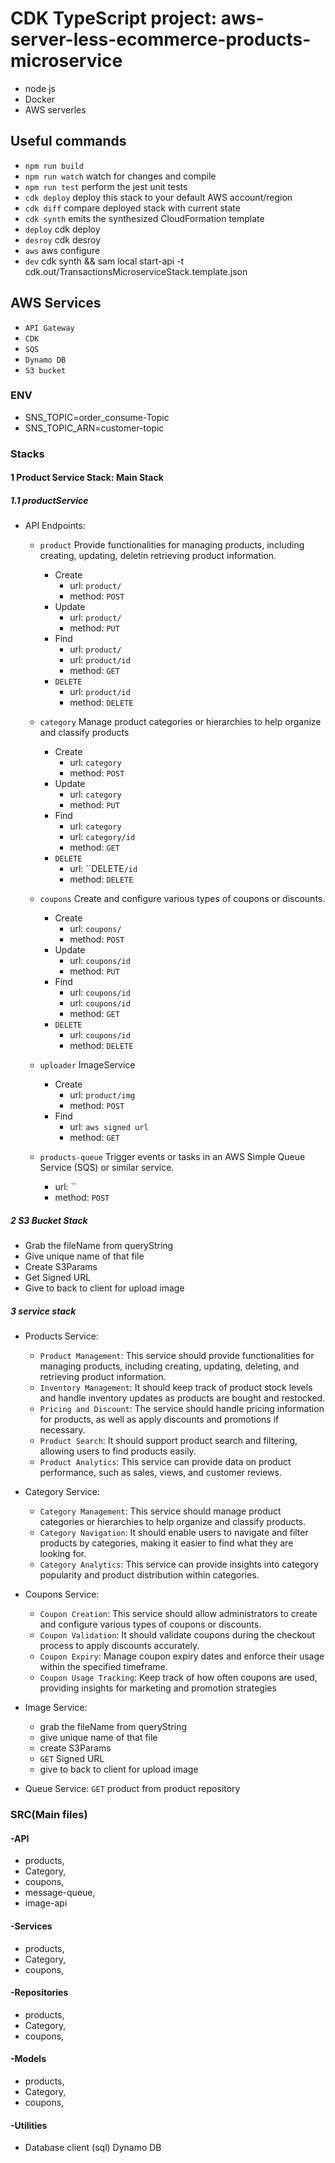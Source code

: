 # CDK TypeScript project: aws-server-less-ecommerce-products-microservice
* node js
* Docker
* AWS serverles

## Useful commands

- `npm run build`
- `npm run watch` watch for changes and compile
- `npm run test` perform the jest unit tests
- `cdk deploy` deploy this stack to your default AWS account/region
- `cdk diff` compare deployed stack with current state
- `cdk synth` emits the synthesized CloudFormation template
- `deploy` cdk deploy
- `desroy` cdk desroy
- `aws` aws configure
- `dev` cdk synth && sam local start-api -t cdk.out/TransactionsMicroserviceStack.template.json

## AWS Services

- `API Gateway`
- `CDK`
- `SQS`
- `Dynamo DB`
- `S3 bucket`

### ENV

- SNS_TOPIC=order_consume-Topic
- SNS_TOPIC_ARN=customer-topic

### Stacks

#### 1 Product Service Stack: Main Stack
##### 1.1  productService
- API Endpoints: 
    - `product`         Provide functionalities for managing products, including creating, updating, deletin retrieving product information.
        - Create
            - url: `product/`
            - method: `POST`
        - Update
            - url: `product/`
            - method: `PUT`
        - Find
            - url: `product/`
            - url: `product/id`
            - method: `GET`
        - `DELETE`  
            - url: `product/id`
            - method: `DELETE`

    - `category`       Manage product categories or hierarchies to help organize and classify products
        - Create
            - url: `category`
            - method: `POST`
        - Update
            - url: `category`
            - method: `PUT`
        - Find
            - url: `category`
            - url: `category/id`
            - method: `GET`
        - `DELETE`  
            - url: ``DELETE`/id`
            - method: `DELETE`

    - `coupons`        Create and configure various types of coupons or discounts.
        - Create
            - url: `coupons/`
            - method: `POST`
        - Update
            - url: `coupons/id`
            - method: `PUT`
        - Find
            - url: `coupons/id`
            - url: `coupons/id`
            - method: `GET`
        - `DELETE`  
            - url: `coupons/id`
            - method: `DELETE`

    - `uploader`       ImageService
        - Create
            - url: `product/img`
            - method: `POST`
        - Find
            - url: `aws signed url`
            - method: `GET`

    - `products-queue` Trigger events or tasks in an AWS Simple Queue Service (SQS) or similar service.
        - url: ``
        - method: `POST`
  

##### 2 S3 Bucket Stack  
- Grab the fileName from queryString
- Give unique name of that file
- Create S3Params
- Get Signed URL
- Give to back to client for upload image

##### 3 service stack
- Products Service:
    - `Product Management`: This service should provide functionalities for managing products, including creating, updating, deleting, and retrieving product information.
    -  `Inventory Management`: It should keep track of product stock levels and handle inventory updates as products are bought and restocked.
    - `Pricing and Discount`: The service should handle pricing information for products, as well as apply discounts and promotions if necessary.
    - `Product Search`: It should support product search and filtering, allowing users to find products easily.
    - `Product Analytics`: This service can provide data on product performance, such as sales, views, and customer reviews.

- Category Service:
    - `Category Management`: This service should manage product categories or hierarchies to help organize and classify products.
    - `Category Navigation`: It should enable users to navigate and filter products by categories, making it easier to find what they are looking for.
    - `Category Analytics`: This service can provide insights into category popularity and product distribution within categories.

- Coupons Service:
    - `Coupon Creation`: This service should allow administrators to create and configure various types of coupons or discounts.
    - `Coupon Validation`: It should validate coupons during the checkout process to apply discounts accurately.
    - `Coupon Expiry`: Manage coupon expiry dates and enforce their usage within the specified timeframe.
    - `Coupon Usage Tracking`: Keep track of how often coupons are used, providing insights for marketing and promotion strategies

- Image Service:
    - grab the fileName from queryString
    - give unique name of that file
    - create S3Params
    - `GET` Signed URL
    - give to back to client for upload image

- Queue Service: `GET` product from product repository


### SRC(Main files)
####   -API
- products,
- Category,
- coupons,
- message-queue,
- image-api

####   -Services
- products,
- Category,
- coupons,

####   -Repositories
- products,
- Category,
- coupons,

####   -Models
- products,
- Category,
- coupons,

####   -Utilities
- Database client (sql) Dynamo DB


